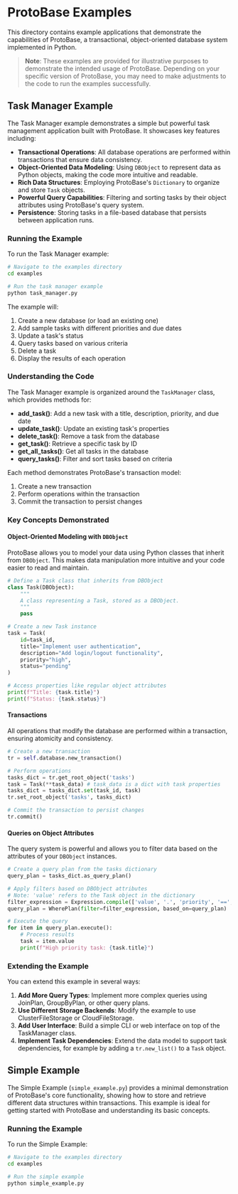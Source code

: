 # ProtoBase Examples

This directory contains example applications that demonstrate the capabilities of ProtoBase, a transactional, object-oriented database system implemented in Python.

> **Note**: These examples are provided for illustrative purposes to demonstrate the intended usage of ProtoBase. Depending on your specific version of ProtoBase, you may need to make adjustments to the code to run the examples successfully.

## Task Manager Example

The Task Manager example demonstrates a simple but powerful task management application built with ProtoBase. It showcases key features including:

- **Transactional Operations**: All database operations are performed within transactions that ensure data consistency.
- **Object-Oriented Data Modeling**: Using `DBObject` to represent data as Python objects, making the code more intuitive and readable.
- **Rich Data Structures**: Employing ProtoBase's `Dictionary` to organize and store `Task` objects.
- **Powerful Query Capabilities**: Filtering and sorting tasks by their object attributes using ProtoBase's query system.
- **Persistence**: Storing tasks in a file-based database that persists between application runs.

### Running the Example

To run the Task Manager example:

```bash
# Navigate to the examples directory
cd examples

# Run the task manager example
python task_manager.py
```

The example will:
1. Create a new database (or load an existing one)
2. Add sample tasks with different priorities and due dates
3. Update a task's status
4. Query tasks based on various criteria
5. Delete a task
6. Display the results of each operation

### Understanding the Code

The Task Manager example is organized around the `TaskManager` class, which provides methods for:

- **add_task()**: Add a new task with a title, description, priority, and due date
- **update_task()**: Update an existing task's properties
- **delete_task()**: Remove a task from the database
- **get_task()**: Retrieve a specific task by ID
- **get_all_tasks()**: Get all tasks in the database
- **query_tasks()**: Filter and sort tasks based on criteria

Each method demonstrates ProtoBase's transaction model:

1. Create a new transaction
2. Perform operations within the transaction
3. Commit the transaction to persist changes

### Key Concepts Demonstrated

#### Object-Oriented Modeling with `DBObject`

ProtoBase allows you to model your data using Python classes that inherit from `DBObject`. This makes data manipulation more intuitive and your code easier to read and maintain.

```python
# Define a Task class that inherits from DBObject
class Task(DBObject):
    """
    A class representing a Task, stored as a DBObject.
    """
    pass

# Create a new Task instance
task = Task(
    id=task_id,
    title="Implement user authentication",
    description="Add login/logout functionality",
    priority="high",
    status="pending"
)

# Access properties like regular object attributes
print(f"Title: {task.title}")
print(f"Status: {task.status}")
```

#### Transactions

All operations that modify the database are performed within a transaction, ensuring atomicity and consistency.

```python
# Create a new transaction
tr = self.database.new_transaction()

# Perform operations
tasks_dict = tr.get_root_object('tasks')
task = Task(**task_data) # task_data is a dict with task properties
tasks_dict = tasks_dict.set(task_id, task)
tr.set_root_object('tasks', tasks_dict)

# Commit the transaction to persist changes
tr.commit()
```

#### Queries on Object Attributes

The query system is powerful and allows you to filter data based on the attributes of your `DBObject` instances.

```python
# Create a query plan from the tasks dictionary
query_plan = tasks_dict.as_query_plan()

# Apply filters based on DBObject attributes
# Note: 'value' refers to the Task object in the dictionary
filter_expression = Expression.compile(['value', '.', 'priority', '==', 'high'])
query_plan = WherePlan(filter=filter_expression, based_on=query_plan)

# Execute the query
for item in query_plan.execute():
    # Process results
    task = item.value
    print(f"High priority task: {task.title}")
```

### Extending the Example

You can extend this example in several ways:

1. **Add More Query Types**: Implement more complex queries using JoinPlan, GroupByPlan, or other query plans.
2. **Use Different Storage Backends**: Modify the example to use ClusterFileStorage or CloudFileStorage.
3. **Add User Interface**: Build a simple CLI or web interface on top of the TaskManager class.
4. **Implement Task Dependencies**: Extend the data model to support task dependencies, for example by adding a `tr.new_list()` to a `Task` object.

## Simple Example

The Simple Example (`simple_example.py`) provides a minimal demonstration of ProtoBase's core functionality, showing how to store and retrieve different data structures within transactions. This example is ideal for getting started with ProtoBase and understanding its basic concepts.

### Running the Example

To run the Simple Example:

```bash
# Navigate to the examples directory
cd examples

# Run the simple example
python simple_example.py
```